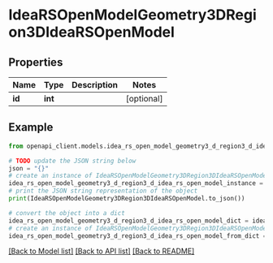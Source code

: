 # IdeaRSOpenModelGeometry3DRegion3DIdeaRSOpenModel


## Properties

Name | Type | Description | Notes
------------ | ------------- | ------------- | -------------
**id** | **int** |  | [optional] 

## Example

```python
from openapi_client.models.idea_rs_open_model_geometry3_d_region3_d_idea_rs_open_model import IdeaRSOpenModelGeometry3DRegion3DIdeaRSOpenModel

# TODO update the JSON string below
json = "{}"
# create an instance of IdeaRSOpenModelGeometry3DRegion3DIdeaRSOpenModel from a JSON string
idea_rs_open_model_geometry3_d_region3_d_idea_rs_open_model_instance = IdeaRSOpenModelGeometry3DRegion3DIdeaRSOpenModel.from_json(json)
# print the JSON string representation of the object
print(IdeaRSOpenModelGeometry3DRegion3DIdeaRSOpenModel.to_json())

# convert the object into a dict
idea_rs_open_model_geometry3_d_region3_d_idea_rs_open_model_dict = idea_rs_open_model_geometry3_d_region3_d_idea_rs_open_model_instance.to_dict()
# create an instance of IdeaRSOpenModelGeometry3DRegion3DIdeaRSOpenModel from a dict
idea_rs_open_model_geometry3_d_region3_d_idea_rs_open_model_from_dict = IdeaRSOpenModelGeometry3DRegion3DIdeaRSOpenModel.from_dict(idea_rs_open_model_geometry3_d_region3_d_idea_rs_open_model_dict)
```
[[Back to Model list]](../README.md#documentation-for-models) [[Back to API list]](../README.md#documentation-for-api-endpoints) [[Back to README]](../README.md)


